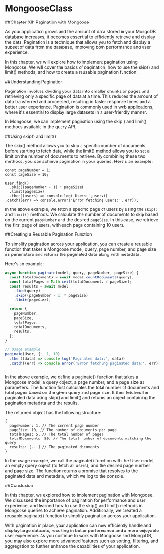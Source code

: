 # MongooseClass

##Chapter XII: Pagination with Mongoose

As your application grows and the amount of data stored in your MongoDB database increases, it becomes essential to efficiently retrieve and display the data. Pagination is a technique that allows you to fetch and display a subset of data from the database, improving both performance and user experience.

In this chapter, we will explore how to implement pagination using Mongoose. We will cover the basics of pagination, how to use the skip() and limit() methods, and how to create a reusable pagination function.

##Understanding Pagination

Pagination involves dividing your data into smaller chunks or pages and retrieving only a specific page of data at a time. This reduces the amount of data transferred and processed, resulting in faster response times and a better user experience. Pagination is commonly used in web applications, where it's essential to display large datasets in a user-friendly manner.

In Mongoose, we can implement pagination using the skip() and limit() methods available in the query API.

##Using skip() and limit()

The skip() method allows you to skip a specific number of documents before starting to fetch data, while the limit() method allows you to set a limit on the number of documents to retrieve. By combining these two methods, you can achieve pagination in your queries. Here's an example:

```
const pageNumber = 1;
const pageSize = 10;

User.find()
  .skip((pageNumber - 1) * pageSize)
  .limit(pageSize)
  .then((users) => console.log('Users:',users))
.catch((err) => console.error('Error fetching users:', err));

```

In the above example, we fetch a specific page of users by using the `skip()` and `limit()` methods. We calculate the number of documents to skip based on the current `pageNumber` and the desired `pageSize`. In this case, we retrieve the first page of users, with each page containing 10 users.

##Creating a Reusable Pagination Function

To simplify pagination across your application, you can create a reusable function that takes a Mongoose model, query, page number, and page size as parameters and returns the paginated data along with metadata. 

Here's an example:

```javascript
async function paginate(model, query, pageNumber, pageSize) {
  const totalDocuments = await model.countDocuments(query);
  const totalPages = Math.ceil(totalDocuments / pageSize);
  const results = await model
    .find(query)
    .skip((pageNumber - 1) * pageSize)
    .limit(pageSize);

  return {
    pageNumber,
    pageSize,
    totalPages,
    totalDocuments,
    results,
  };
}

// Usage example:
paginate(User, {}, 1, 10)
  .then((data) => console.log('Paginated data:', data))
  .catch((err) => console.error('Error fetching paginated data:', err));
 
 ```
 In the above example, we define a paginate() function that takes a Mongoose model, a query object, a page number, and a page size as parameters. The function first calculates the total number of documents and total pages based on the given query and page size. It then fetches the paginated data using skip() and limit() and returns an object containing the pagination metadata and the results.

The returned object has the following structure:

```
{
  pageNumber: 1, // The current page number
  pageSize: 10, // The number of documents per page
  totalPages: 5, // The total number of pages
  totalDocuments: 50, // The total number of documents matching the query
  results: [...] // The paginated documents
}

```

In the usage example, we call the paginate() function with the User model, an empty query object (to fetch all users), and the desired page number and page size. The function returns a promise that resolves to the paginated data and metadata, which we log to the console.

##Conclusion

In this chapter, we explored how to implement pagination with Mongoose. We discussed the importance of pagination for performance and user experience, and learned how to use the skip() and limit() methods in Mongoose queries to achieve pagination. Additionally, we created a reusable paginate() function to simplify pagination across your application.

With pagination in place, your application can now efficiently handle and display large datasets, resulting in better performance and a more enjoyable user experience. As you continue to work with Mongoose and MongoDB, you may also explore more advanced features such as sorting, filtering, and aggregation to further enhance the capabilities of your application.
 
